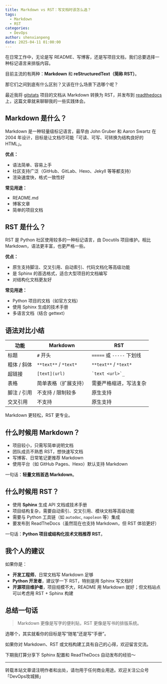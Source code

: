 ```yaml
---
title: Markdown vs RST：写文档时该怎么选？
tags:
  - Markdown
  - RST
categories:
  - DevOps
author: shenxianpeng
date: 2025-04-11 01:00:00
---
```


在日常工作中，无论是写 README、写博客，还是写项目文档，我们总要选择一种标记语言来排版内容。

目前主流的有两种：**Markdown** 和 **reStructuredText（简称 RST）**。

那它们之间到底有什么区别？又该在什么场景下选哪个呢？

最近我将 [gitstats](https://github.com/shenxianpeng/gitstats) 项目的文档从 Markdown 转换为 RST，并发布到 [readthedocs](https://gitstats.readthedocs.io/) 上，这篇文章就来聊聊我的一些实践体会。

<!-- more -->

## Markdown 是什么？

Markdown 是一种轻量级标记语言，最早由 John Gruber 和 Aaron Swartz 在 2004 年设计，目标是让文档尽可能「可读、可写、可转换为结构良好的 HTML」。

**优点：**

- 语法简单、容易上手
- 社区支持广泛（GitHub、GitLab、Hexo、Jekyll 等等都支持）
- 渲染速度快，格式一致性好

**常见用途：**

- README.md
- 博客文章
- 简单的项目文档

## RST 是什么？

RST 是 Python 社区使用较多的一种标记语言，由 Docutils 项目维护。相比 Markdown，语法更丰富，也更严格一些。

**优点：**

- 原生支持脚注、交叉引用、自动索引、代码文档化等高级功能
- 是 Sphinx 的首选格式，适合大型项目的文档编写
- 对结构化文档更友好

**常见用途：**

- Python 项目的文档（如官方文档）
- 使用 Sphinx 生成的技术手册
- 多语言文档（结合 gettext）

## 语法对比小结

| 功能             | Markdown                    | RST                            |
|------------------|-----------------------------|--------------------------------|
| 标题             | `#` 开头                    | `=====` 或 `-----` 下划线       |
| 粗体 / 斜体       | `**text**` / `*text*`        | `**text**` / `*text*`        |
| 超链接           | `[text](url)`               | `` `text <url>`_ ``            |
| 表格             | 简单表格（扩展支持）        | 需要严格缩进，写法复杂           |
| 脚注 / 引用       | 不支持 / 限制较多           | 原生支持                         |
| 交叉引用         | 不支持                      | 原生支持                         |

Markdown 更轻松，RST 更专业。

## 什么时候用 Markdown？

- 项目较小，只需写简单说明文档
- 团队成员不熟悉 RST，想快速写文档
- 写博客、日常笔记更推荐 Markdown
- 使用平台（如 GitHub Pages、Hexo）默认支持 Markdown

一句话：**轻量文档首选 Markdown**。

## 什么时候用 RST？

- 使用 **Sphinx** 生成 API 文档或技术手册
- 项目结构复杂，需要自动索引、交叉引用、模块文档等高级功能
- 需要与 Python 工具链（如 `autodoc`, `napoleon` 等）集成
- 要发布到 ReadTheDocs（虽然现在也支持 Markdown，但 RST 体验更好）

一句话：**Python 项目或结构化技术文档推荐 RST**。

## 我个人的建议

如果你是：

- **开发工程师**，日常文档写 Markdown 足够
- **Python 开发者**，建议学一下 RST，特别是用 Sphinx 写文档时
- **开源项目维护者**，项目规模不大，README 用 Markdown 就好；但文档站点可以考虑用 RST + Sphinx 构建

## 总结一句话

> Markdown 更像是写字的便利贴，RST 更像是写书的排版系统。

选哪个，其实就看你的目标是写“随笔”还是写“手册”。

如果你对 Markdown、RST 或文档构建工具有自己的心得，欢迎留言交流。

下期我打算分享下 Sphinx 配置和 ReadTheDocs 自动发布的经验～

---

转载本站文章请注明作者和出处，请勿用于任何商业用途。欢迎关注公众号「DevOps攻城狮」
